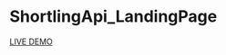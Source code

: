 # ShortlingApi_LandingPage

<a href='https://63bfebea609929005a2b3201--zingy-entremet-bf70c0.netlify.app/' target='_blank'>LIVE DEMO</a>
